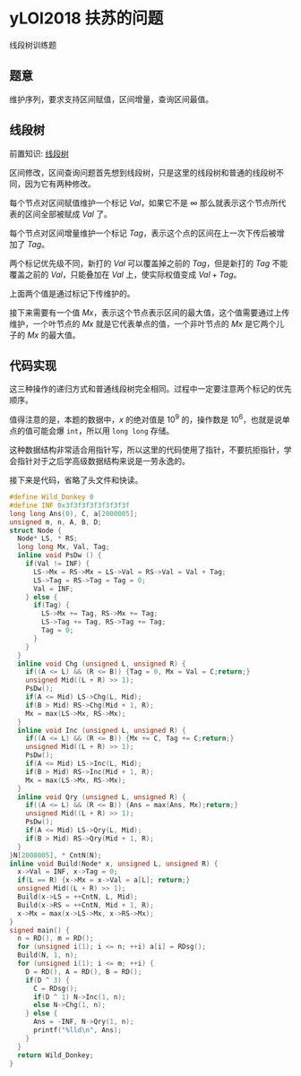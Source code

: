 # yLOI2018 扶苏的问题

线段树训练题

## 题意

维护序列，要求支持区间赋值，区间增量，查询区间最值。

## 线段树

前置知识: [线段树](https://www.luogu.com.cn/problem/P3372)

区间修改，区间查询问题首先想到线段树，只是这里的线段树和普通的线段树不同，因为它有两种修改。

每个节点对区间赋值维护一个标记 $Val$，如果它不是 $\infty$ 那么就表示这个节点所代表的区间全部被赋成 $Val$ 了。

每个节点对区间增量维护一个标记 $Tag$，表示这个点的区间在上一次下传后被增加了 $Tag$。

两个标记优先级不同，新打的 $Val$ 可以覆盖掉之前的 $Tag$，但是新打的 $Tag$ 不能覆盖之前的 $Val$，只能叠加在 $Val$ 上，使实际权值变成 $Val + Tag$。

上面两个值是通过标记下传维护的。

接下来需要有一个值 $Mx$，表示这个节点表示区间的最大值，这个值需要通过上传维护，一个叶节点的 $Mx$ 就是它代表单点的值，一个非叶节点的 $Mx$ 是它两个儿子的 $Mx$ 的最大值。

## 代码实现

这三种操作的递归方式和普通线段树完全相同。过程中一定要注意两个标记的优先顺序。

值得注意的是，本题的数据中，$x$ 的绝对值是 $10^9$ 的，操作数是 $10^6$，也就是说单点的值可能会爆 `int`，所以用 `long long` 存储。

这种数据结构非常适合用指针写，所以这里的代码使用了指针，不要抗拒指针，学会指针对于之后学高级数据结构来说是一劳永逸的。

接下来是代码，省略了头文件和快读。

```cpp
#define Wild_Donkey 0
#define INF 0x3f3f3f3f3f3f3f3f
long long Ans(0), C, a[2000005];
unsigned m, n, A, B, D;
struct Node {
  Node* LS, * RS;
  long long Mx, Val, Tag;
  inline void PsDw () {
    if(Val != INF) {
      LS->Mx = RS->Mx = LS->Val = RS->Val = Val + Tag;
      LS->Tag = RS->Tag = Tag = 0;
      Val = INF;
    } else {
      if(Tag) {
        LS->Mx += Tag, RS->Mx += Tag;
        LS->Tag += Tag, RS->Tag += Tag;
        Tag = 0;
      }
    }
  }
  inline void Chg (unsigned L, unsigned R) {
    if((A <= L) && (R <= B)) {Tag = 0, Mx = Val = C;return;}
    unsigned Mid((L + R) >> 1);
    PsDw();
    if(A <= Mid) LS->Chg(L, Mid);
    if(B > Mid) RS->Chg(Mid + 1, R);
    Mx = max(LS->Mx, RS->Mx);
  }
  inline void Inc (unsigned L, unsigned R) {
    if((A <= L) && (R <= B)) {Mx += C, Tag += C;return;}
    unsigned Mid((L + R) >> 1);
    PsDw();
    if(A <= Mid) LS->Inc(L, Mid);
    if(B > Mid) RS->Inc(Mid + 1, R);
    Mx = max(LS->Mx, RS->Mx);
  }
  inline void Qry (unsigned L, unsigned R) {
    if((A <= L) && (R <= B)) {Ans = max(Ans, Mx);return;}
    unsigned Mid((L + R) >> 1);
    PsDw();
    if(A <= Mid) LS->Qry(L, Mid);
    if(B > Mid) RS->Qry(Mid + 1, R);
  }
}N[2000005], * CntN(N);
inline void Build(Node* x, unsigned L, unsigned R) {
  x->Val = INF, x->Tag = 0;
  if(L == R) {x->Mx = x->Val = a[L]; return;}
  unsigned Mid((L + R) >> 1);
  Build(x->LS = ++CntN, L, Mid);
  Build(x->RS = ++CntN, Mid + 1, R);
  x->Mx = max(x->LS->Mx, x->RS->Mx);
}
signed main() {
  n = RD(), m = RD();
  for (unsigned i(1); i <= n; ++i) a[i] = RDsg();
  Build(N, 1, n);
  for (unsigned i(1); i <= m; ++i) {
    D = RD(), A = RD(), B = RD();
    if(D ^ 3) {
      C = RDsg();
      if(D ^ 1) N->Inc(1, n);
      else N->Chg(1, n);
    } else {
      Ans = -INF, N->Qry(1, n);
      printf("%lld\n", Ans);
    }
  }
  return Wild_Donkey;
}
```